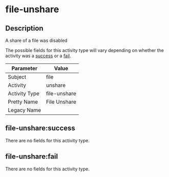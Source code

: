file-unshare
============

Description
-----------
A share of a file was disabled

The possible fields for this activity type will vary depending on whether the activity was a [success](#file-unsharesuccess) or a [fail](#file-unsharefail).

| Parameter     | Value        |
| ------------- | ------------ |
| Subject       | file         |
| Activity      | unshare      |
| Activity Type | file-unshare |
| Pretty Name   | File Unshare |
| Legacy Name   |              |

file-unshare:success
--------------------

There are no fields for this activity type.


file-unshare:fail
-----------------

There are no fields for this activity type.
